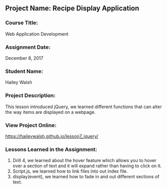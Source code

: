 ## Project Name:  Recipe Display Application

### Course Title:
Web Application Development

### Assignment Date:  
December 8, 2017

### Student Name:  
Hailey Walsh

### Project Description:
This lesson introduced jQuery, we learned different functions that can alter the way items are displayed on a webpage. 

### View Project Online:
https://haileywalsh.github.io/lesson7_jquery/

### Lessons Learned in the Assignment:
1. Drill 4, we learned about the hover feature which allows you to hover over a section of text and it will expand rather than having to click on it. 
2. Script.js, we learned how to link files into out index file. 
3. display(event), we learned how to fade in and out different sections of text. 
